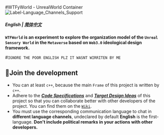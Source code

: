 #WTFyWorld - UnrealWorld Container
![Label-Language_Channels_Support](https://img.shields.io/badge/Language%20Channels%20Support-English%20Chinese-red)

##### English | [简体中文](https://github.com/iamyou/WTFWorld/wiki/%E8%87%AA%E8%BF%B0)

**`WTFWorld` is an experiment to explore the organization model of the `Unreal Sensory World` in the `Metaverse` based on `Web3.0` ideological design framework.**

#`IGNORE THE POOR ENGLISH PLZ IT WASNT WIRRITEN BY ME`

## 📕Join the development
- You can at least `c++`, because the main `Frame` of this project is written by `c++`.
- Adhere to the [***Code Specifications***](https://github.com/leoweyr/OdysseyWorld/wiki/CodeSpecifications) and [***Target Design Ideas***](https://github.com/leoweyr/WTFyWorld/wiki/TargetDesignIdeas) of this project so that you can collaborate better with other developers of the project. You can find them on the [`Wiki`](https://github.com/iamyou/WTFyWorld/wiki).
- You must use the corresponding communication language to chat in **different language channels**, undeclared by default **English** is the first-language. **Don't include political remarks in your actions with other developers.**
